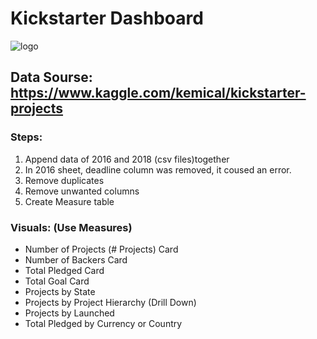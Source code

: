 # Kickstarter Dashboard
![logo]()
## Data Sourse: https://www.kaggle.com/kemical/kickstarter-projects
### Steps:
1. Append data of 2016 and 2018 (csv files)together
2. In 2016 sheet, deadline column was removed, it coused an error.
3. Remove duplicates
4. Remove unwanted columns
5. Create Measure table

### Visuals: (Use Measures)
- Number of Projects (# Projects) Card
- Number of Backers Card
- Total Pledged Card
- Total Goal Card
- Projects by State
- Projects by Project Hierarchy (Drill Down)
- Projects by Launched
- Total Pledged by Currency or Country